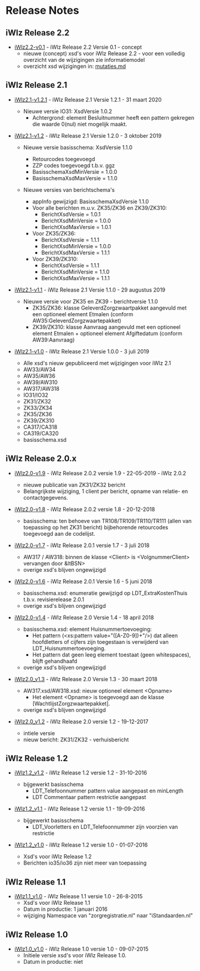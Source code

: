 # Release Notes

## iWlz Release 2.2

* [iWlz2.2-v0.1](https://github.com/iStandaarden/iWlz-Xsd/releases) - iWlz Release 2.2 Versie 0.1 - concept
  * nieuwe (concept) xsd's voor iWlz Release 2.2 - voor een volledig overzicht van de wijzigingen zie informatiemodel
  * overzicht xsd wijzigingen in: [mutaties.md](XSD/mutaties.md)

## iWlz Release 2.1

* [iWlz2.1-v1.2.1](https://github.com/iStandaarden/iWlz-Xsd/releases) - iWlz Release 2.1 Versie 1.2.1 - 31 maart 2020
  * Nieuwe versie IO31: XsdVersie 1.0.2
    * Achtergrond: element Besluitnummer heeft een pattern gekregen die waarde 0(nul) niet mogelijk maakt.

* [iWlz2.1-v1.2](https://github.com/iStandaarden/iWlz-Xsd/releases) - iWlz Release 2.1 Versie 1.2.0 - 3 oktober 2019
  * Nieuwe versie basisschema: XsdVersie 1.1.0
    * Retourcodes toegevoegd
    * ZZP codes toegevoegd t.b.v. ggz
    * BasisschemaXsdMinVersie = 1.0.0
    * BasisschemaXsdMaxVersie = 1.1.0

  * Nieuwe versies van berichtschema's
    * appInfo gewijzigd: BasisschemaXsdVersie 1.1.0
    * Voor alle berichten m.u.v. ZK35/ZK36 en ZK39/ZK310:
      * BerichtXsdVersie = 1.0.1
      * BerichtXsdMinVersie = 1.0.0
      * BerichtXsdMaxVersie = 1.0.1
    * Voor ZK35/ZK36:
      * BerichtXsdVersie = 1.1.1
      * BerichtXsdMinVersie = 1.0.0
      * BerichtXsdMaxVersie = 1.1.1
    * Voor ZK39/ZK310:
      * BerichtXsdVersie = 1.1.1
      * BerichtXsdMinVersie = 1.1.0
      * BerichtXsdMaxVersie = 1.1.1  

* [iWlz2.1-v1.1](https://github.com/iStandaarden/iWlz-Xsd/releases) - iWlz Release 2.1 Versie 1.1.0 - 29 augustus 2019
  * Nieuwe versie voor ZK35 en ZK39 - berichtversie 1.1.0
    * ZK35/ZK36: klasse GeleverdZorgzwaartpakket aangevuld met een optioneel element Etmalen (conform AW35:GeleverdZorgzwaartepakket)
    * ZK39/ZK310: klasse Aanvraag aangevuld met een optioneel element Etmalen + optioneel element Afgiftedatum (conform AW39:Aanvraag)

* [iWlz2.1-v1.0](https://github.com/iStandaarden/iWlz-Xsd/releases) - iWlz Release 2.1 Versie 1.0.0 - 3 juli 2019
  * Alle xsd's nieuw gepubliceerd met wijzigingen voor iWlz 2.1
  * AW33/AW34
  * AW35/AW36
  * AW39/AW310
  * AW317/AW318
  * IO31/IO32
  * ZK31/ZK32
  * ZK33/ZK34
  * ZK35/ZK36
  * ZK39/ZK310
  * CA317/CA318
  * CA319/CA320
  * basisschema.xsd

## iWlz Release 2.0.x

* [iWlz2.0-v1.9](https://github.com/iStandaarden/iWlz-Xsd/releases) - iWlz Release 2.0.2 versie 1.9 - 22-05-2019 - iWlz 2.0.2
  * nieuwe publicatie van ZK31/ZK32 bericht
  * Belangrijkste wijziging, 1 client per bericht, opname van relatie- en contactgegevens.

* [iWlz2.0-v1.8](https://github.com/iStandaarden/iWlz-Xsd/releases) - iWlz Release 2.0.2 versie 1.8 - 20-12-2018
  * basisschema: ten behoeve van TR108/TR109/TR110/TR111 (allen van toepassing op het ZK31 bericht) bijbehorende retourcodes toegevoegd aan de codelijst.

* [iWlz2.0-v1.7](https://github.com/iStandaarden/iWlz-Xsd/releases) - iWlz Release 2.0.1 versie 1.7 - 3 juli 2018
  * AW317 / AW318: binnen de klasse &lt;Client> is &lt;VolgnummerClient> vervangen door &ltBSN>
  * overige xsd's blijven ongewijzigd

* [iWlz2.0-v1.6](https://github.com/iStandaarden/iWlz-Xsd/releases) - iWlz Release 2.0.1 Versie 1.6 - 5 juni 2018
  * basisschema.xsd: enumeratie gewijzigd op LDT_ExtraKostenThuis t.b.v. revisierelease 2.0.1
  * overige xsd's blijven ongewijzigd

* [iWlz2.0-v1.4](https://github.com/iStandaarden/iWlz-Xsd/releases) - iWlz Release 2.0 Versie 1.4 - 18 april 2018
  * basisschema.xsd: element Huisnummertoevoeging:
    * Het pattern (<xs:pattern value="(\[A-Z0-9\])+"/>) dat alleen hoofdletters of cijfers zijn toegestaan is verwijderd van LDT_Huisnummertoevoeging.
    * Het pattern dat geen leeg element toestaat (geen whitespaces), blijft gehandhaafd
  * overige xsd's blijven ongewijzigd

* [iWlz2.0_v1.3](https://github.com/iStandaarden/iWlz-Xsd/releases) - iWlz Release 2.0 Versie 1.3 - 30 maart 2018
  * AW317.xsd/AW318.xsd: nieuw optioneel element &lt;Opname>
    * Het element &lt;Opname> is toegevoegd aan de klasse \[WachtlijstZorgzwaartepakket\].
  * overige xsd's blijven ongewijzigd

* [iWlz2.0_v1.2](https://github.com/iStandaarden/iWlz-Xsd/releases) - iWlz Release 2.0 versie 1.2 - 19-12-2017
  * intiele versie
  * nieuw bericht: ZK31/ZK32 - verhuisbericht

## iWlz Release 1.2

* [iWlz1.2_v1.2](https://github.com/iStandaarden/iWlz-Xsd/releases) - iWlz Release 1.2 versie 1.2 - 31-10-2016
  * bijgewerkt basisschema
    * LDT_Telefoonnummer pattern value aangepast en minLength
    * LDT Commentaar pattern restrictie aangepast

* [iWlz1.2_v1.1](https://github.com/iStandaarden/iWlz-Xsd/releases) - iWlz Release 1.2 versie 1.1 - 19-09-2016
  * bijgewerkt basisschema
    * LDT_Voorletters en LDT_Telefoonnummer zijn voorzien van restrictie

* [iWlz1.2_v1.0](https://github.com/iStandaarden/iWlz-Xsd/releases) - iWlz Release 1.2 versie 1.0 - 01-07-2016
  * Xsd's voor iWlz Release 1.2
  * Berichten io35/io36 zijn niet meer van toepassing

## iWlz Release 1.1

* [iWlz1.1_v1.0](https://github.com/iStandaarden/iWlz-Xsd/releases) - iWlz Release 1.1 versie 1.0 - 26-8-2015
  * Xsd's voor iWlz Release 1.1
  * Datum in productie: 1 januari 2016
  * wijziging Namespace van "zorgregistratie.nl" naar "iStandaarden.nl"

## iWlz Release 1.0

* [iWlz1.0_v1.0](https://github.com/iStandaarden/iWlz-Xsd/releases) - iWlz Release 1.0 versie 1.0 - 09-07-2015
  * Initiele versie xsd's voor iWlz Release 1.0.
  * Datum in productie: niet
